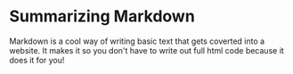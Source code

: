 
# Summarizing Markdown

Markdown is a cool way of writing basic text that gets coverted into a website.
It makes it so you don't have to write out full html code because it does it for you!


